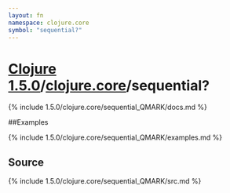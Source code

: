 ```yaml
---
layout: fn
namespace: clojure.core
symbol: "sequential?"
---
```


# [Clojure 1.5.0](../../)/[clojure.core](../)/sequential?

{% include 1.5.0/clojure.core/sequential_QMARK/docs.md %}

##Examples

{% include 1.5.0/clojure.core/sequential_QMARK/examples.md %}
## Source
{% include 1.5.0/clojure.core/sequential_QMARK/src.md %}

